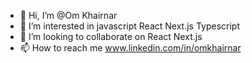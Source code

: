 - 👋 Hi, I’m @Om Khairnar
- 👀 I’m interested in javascript React Next.js Typescript
- 💞️ I’m looking to collaborate on React Next.js  
- 📫 How to reach me www.linkedin.com/in/omkhairnar

<!---
Om-Khairnar/Om-Khairnar is a ✨ special ✨ repository because its `README.md` (this file) appears on your GitHub profile.
You can click the Preview link to take a look at your changes.
--->

